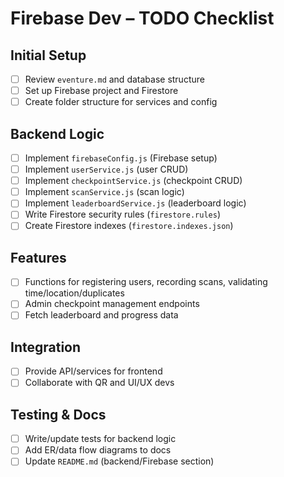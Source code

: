 # Firebase Dev – TODO Checklist

## Initial Setup
- [ ] Review `eventure.md` and database structure
- [ ] Set up Firebase project and Firestore
- [ ] Create folder structure for services and config

## Backend Logic
- [ ] Implement `firebaseConfig.js` (Firebase setup)
- [ ] Implement `userService.js` (user CRUD)
- [ ] Implement `checkpointService.js` (checkpoint CRUD)
- [ ] Implement `scanService.js` (scan logic)
- [ ] Implement `leaderboardService.js` (leaderboard logic)
- [ ] Write Firestore security rules (`firestore.rules`)
- [ ] Create Firestore indexes (`firestore.indexes.json`)

## Features
- [ ] Functions for registering users, recording scans, validating time/location/duplicates
- [ ] Admin checkpoint management endpoints
- [ ] Fetch leaderboard and progress data

## Integration
- [ ] Provide API/services for frontend
- [ ] Collaborate with QR and UI/UX devs

## Testing & Docs
- [ ] Write/update tests for backend logic
- [ ] Add ER/data flow diagrams to docs
- [ ] Update `README.md` (backend/Firebase section)
